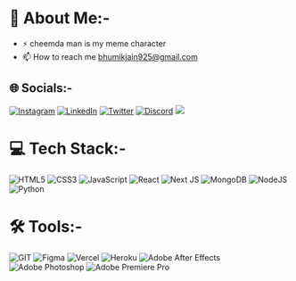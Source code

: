 # 💫 About Me:-

- ⚡ cheemda man is my meme character
- 📫 How to reach me bhumikjain925@gmail.com

## 🌐 Socials:-

[![Instagram](https://img.shields.io/badge/Instagram-%23E4405F.svg?logo=Instagram&logoColor=white)](https://instagram.com/bhumik.390) [![LinkedIn](https://img.shields.io/badge/LinkedIn-%230077B5.svg?logo=linkedin&logoColor=white)](https://linkedin.com/in/bhumik390) [![Twitter](https://img.shields.io/badge/Twitter-%231DA1F2.svg?logo=Twitter&logoColor=white)](https://twitter.com/bhumik390) [![Discord](https://img.shields.io/badge/Discord-%237289DA.svg?logo=discord&logoColor=white)](https://discord.gg/therealcheemda) [![](https://visitor-badge.laobi.icu/badge?page_id=therealcheemda.therealcheemda&icon=0&color=0)](https://visitcount.itsvg.in)

# 💻 Tech Stack:-

![HTML5](https://img.shields.io/badge/html5-%23E34F26.svg?style=for-the-badge&logo=html5&logoColor=white) ![CSS3](https://img.shields.io/badge/css3-%231572B6.svg?style=for-the-badge&logo=css3&logoColor=white) ![JavaScript](https://img.shields.io/badge/javascript-%23323330.svg?style=for-the-badge&logo=javascript&logoColor=%23F7DF1E) ![React](https://img.shields.io/badge/react-%2320232a.svg?style=for-the-badge&logo=react&logoColor=%2361DAFB) ![Next JS](https://img.shields.io/badge/Next-black?style=for-the-badge&logo=next.js&logoColor=white) ![MongoDB](https://img.shields.io/badge/MongoDB-%234ea94b.svg?style=for-the-badge&logo=mongodb&logoColor=white) ![NodeJS](https://img.shields.io/badge/node.js-6DA55F?style=for-the-badge&logo=node.js&logoColor=white) ![Python](https://img.shields.io/badge/python-%2320232a.svg?style=for-the-badge&logo=python&logoColor=%2361DAFB)

# 🛠️ Tools:-

![GIT](https://img.shields.io/badge/Git-fc6d26?style=for-the-badge&logo=git&logoColor=white) ![Figma](https://img.shields.io/badge/figma-%23F24E1E.svg?style=for-the-badge&logo=figma&logoColor=white) ![Vercel](https://img.shields.io/badge/vercel-%23000000.svg?style=for-the-badge&logo=vercel&logoColor=white) ![Heroku](https://img.shields.io/badge/Heroku-purple?style=for-the-badge&logo=heroku&logoColor=white&labelColor=purple) ![Adobe After Effects](https://img.shields.io/badge/Adobe_After_Effects-%2300005B?style=for-the-badge&logo=adobeaftereffects&logoColor=white&labelColor=%2300005B) ![Adobe Photoshop](https://img.shields.io/badge/adobe%20photoshop-%2331A8FF.svg?style=for-the-badge&logo=adobe%20photoshop&logoColor=white) ![Adobe Premiere Pro](https://img.shields.io/badge/Adobe%20Premiere%20Pro-9999FF.svg?style=for-the-badge&logo=Adobe%20Premiere%20Pro&logoColor=white)

<!-- # 📊 GitHub Stats:-

<img src="https://github-readme-stats.vercel.app/api?username=thereaIcheemda&hide_title=false&hide_rank=false&show_icons=true&include_all_commits=true&count_private=true&disable_animations=false&theme=react&locale=en&hide_border=true&order=1" height="159" alt="stats graph" /> 
<br>
<img src="https://streak-stats.demolab.com?user=thereaIcheemda&locale=en&mode=daily&theme=react&hide_border=true&border_radius=5&order=3" height="150" alt="streak graph" /> 
<br>
<img src="https://github-readme-stats.vercel.app/api/top-langs?username=thereaIcheemda&locale=en&hide_title=false&layout=compact&card_width=320&langs_count=5&theme=react&hide_border=true&order=2" height="167" alt="languages graph" /> -->

